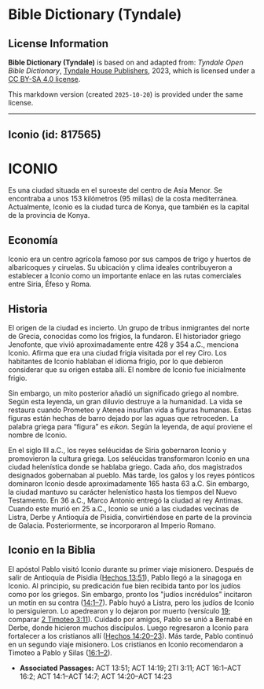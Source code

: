 # Bible Dictionary (Tyndale)

## License Information

**Bible Dictionary (Tyndale)** is based on and adapted from: _Tyndale Open Bible Dictionary_, [Tyndale House Publishers](https://tyndaleopenresources.com/), 2023, which is licensed under a [CC BY-SA 4.0 license](https://creativecommons.org/licenses/by-sa/4.0/legalcode.en).

This markdown version (created `2025-10-20`) is provided under the same license.



--------------------------------

## Iconio (id: 817565)

ICONIO
======

Es una ciudad situada en el suroeste del centro de Asia Menor. Se encontraba a unos 153 kilómetros (95 millas) de la costa mediterránea. Actualmente, Iconio es la ciudad turca de Konya, que también es la capital de la provincia de Konya.

Economía
--------

Iconio era un centro agrícola famoso por sus campos de trigo y huertos de albaricoques y ciruelas. Su ubicación y clima ideales contribuyeron a establecer a Iconio como un importante enlace en las rutas comerciales entre Siria, Éfeso y Roma.

Historia
--------

El origen de la ciudad es incierto. Un grupo de tribus inmigrantes del norte de Grecia, conocidas como los frigios, la fundaron. El historiador griego Jenofonte, que vivió aproximadamente entre 428 y 354 a.C., menciona Iconio. Afirma que era una ciudad frigia visitada por el rey Ciro. Los habitantes de Iconio hablaban el idioma frigio, por lo que debieron considerar que su origen estaba allí. El nombre de Iconio fue inicialmente frigio.

Sin embargo, un mito posterior añadió un significado griego al nombre. Según esta leyenda, un gran diluvio destruye a la humanidad. La vida se restaura cuando Prometeo y Atenea insuflan vida a figuras humanas. Estas figuras están hechas de barro dejado por las aguas que retroceden. La palabra griega para “figura” es *eikon.* Según la leyenda, de aquí proviene el nombre de Iconio.

En el siglo III a.C., los reyes seléucidas de Siria gobernaron Iconio y promovieron la cultura griega. Los seléucidas transformaron Iconio en una ciudad helenística donde se hablaba griego. Cada año, dos magistrados designados gobernaban al pueblo. Más tarde, los galos y los reyes pónticos dominaron Iconio desde aproximadamente 165 hasta 63 a.C. Sin embargo, la ciudad mantuvo su carácter helenístico hasta los tiempos del Nuevo Testamento. En 36 a.C., Marco Antonio entregó la ciudad al rey Antimas. Cuando este murió en 25 a.C., Iconio se unió a las ciudades vecinas de Listra, Derbe y Antioquía de Pisidia, convirtiéndose en parte de la provincia de Galacia. Posteriormente, se incorporaron al Imperio Romano.

Iconio en la Biblia
-------------------

El apóstol Pablo visitó Iconio durante su primer viaje misionero. Después de salir de Antioquía de Pisidia ([Hechos 13:51](https://ref.ly/Acts13:51)), Pablo llegó a la sinagoga en Iconio. Al principio, su predicación fue bien recibida tanto por los judíos como por los griegos. Sin embargo, pronto los "judíos incrédulos" incitaron un motín en su contra ([14:1–7](https://ref.ly/Acts14:1-Acts14:7)). Pablo huyó a Listra, pero los judíos de Iconio lo persiguieron. Lo apedrearon y lo dejaron por muerto (versículo [19](https://ref.ly/Acts14:19); comparar [2 Timoteo 3:11](https://ref.ly/2Tim3:11)). Cuidado por amigos, Pablo se unió a Bernabé en Derbe, donde hicieron muchos discípulos. Luego regresaron a Iconio para fortalecer a los cristianos allí ([Hechos 14:20–23](https://ref.ly/Acts14:20-Acts14:23)). Más tarde, Pablo continuó en un segundo viaje misionero. Los cristianos en Iconio recomendaron a Timoteo a Pablo y Silas ([16:1–2](https://ref.ly/Acts16:1-Acts16:2)).

* **Associated Passages:** ACT 13:51; ACT 14:19; 2TI 3:11; ACT 16:1–ACT 16:2; ACT 14:1–ACT 14:7; ACT 14:20–ACT 14:23

